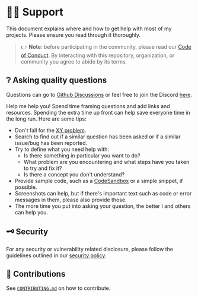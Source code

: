 # :raising_hand_man: Support

This document explains where and how to get help with most of my projects.
Please ensure you read through it thoroughly.

> :point_right: **Note**: before participating in the community, please read our
> [Code of Conduct][coc].
> By interacting with this repository, organization, or community you agree to
> abide by its terms.

## :grey_question: Asking quality questions

Questions can go to [Github Discussions][discussions] or feel free to join
the Discord [here][chat].

Help me help you! Spend time framing questions and add links and resources.
Spending the extra time up front can help save everyone time in the long run.
Here are some tips:

-   Don't fall for the [XY problem][xy].
-   Search to find out if a similar question has been asked or if a similar
    issue/bug has been reported.
-   Try to define what you need help with:
    -   Is there something in particular you want to do?
    -   What problem are you encountering and what steps have you taken to try
        and fix it?
    -   Is there a concept you don't understand?
-   Provide sample code, such as a [CodeSandbox][cs] or a simple snippet, if
    possible.
-   Screenshots can help, but if there's important text such as code or error
    messages in them, please also provide those.
-   The more time you put into asking your question, the better I and others
    can help you.

## :old_key: Security

For any security or vulnerability related disclosure, please follow the
guidelines outlined in our [security policy][security].

## :handshake: Contributions

See [`CONTRIBUTING.md`][contributing] on how to contribute.

<!-- definitions -->

[coc]: https://github.com/saeidrp/go-ytdlp/blob/master/.github/CODE_OF_CONDUCT.md
[contributing]: https://github.com/saeidrp/go-ytdlp/blob/master/.github/CONTRIBUTING.md
[discussions]: https://github.com/saeidrp/go-ytdlp/discussions/categories/q-a
[issues]: https://github.com/saeidrp/go-ytdlp/issues/new/choose
[license]: https://github.com/saeidrp/go-ytdlp/blob/master/LICENSE
[pull-requests]: https://github.com/saeidrp/go-ytdlp/issues/new/choose
[security]: https://github.com/saeidrp/go-ytdlp/security/policy
[support]: https://github.com/saeidrp/go-ytdlp/blob/master/.github/SUPPORT.md
[xy]: https://meta.stackexchange.com/questions/66377/what-is-the-xy-problem/66378#66378
[chat]: https://liam.sh/chat
[cs]: https://codesandbox.io
